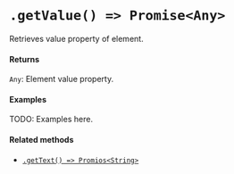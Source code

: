 # `.getValue() => Promise<Any>`

Retrieves value property of element.

#### Returns

`Any`: Element value property.

#### Examples

TODO: Examples here.

#### Related methods


- [`.getText() => Promios<String>`](./getText.md)
